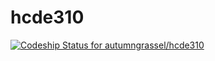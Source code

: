 hcde310
=======
[ ![Codeship Status for autumngrassel/hcde310](https://codeship.com/projects/ef571ab0-63a5-0132-5d3b-76d0773b13a7/status?branch=master)](https://codeship.com/projects/52403)
